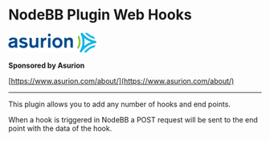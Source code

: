 # NodeBB Plugin Web Hooks

![Sponsored by Asurion](./public/asurion-logo.png)

**Sponsored by Asurion**

[https://www.asurion.com/about/](https://www.asurion.com/about/)

----

This plugin allows you to add any number of hooks and end points.

When a hook is triggered in NodeBB a POST request will be sent to the end point with the data of the hook.
